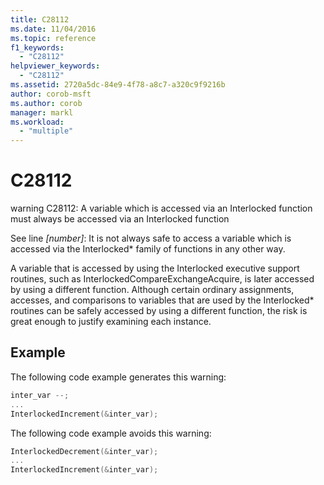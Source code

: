 ```yaml
---
title: C28112
ms.date: 11/04/2016
ms.topic: reference
f1_keywords:
  - "C28112"
helpviewer_keywords:
  - "C28112"
ms.assetid: 2720a5dc-84e9-4f78-a8c7-a320c9f9216b
author: corob-msft
ms.author: corob
manager: markl
ms.workload:
  - "multiple"
---
```

# C28112

warning C28112: A variable which is accessed via an Interlocked function must always be accessed via an Interlocked function

See line *[number]*: It is not always safe to access a variable which is accessed via the Interlocked\* family of functions in any other way.

A variable that is accessed by using the Interlocked executive support routines, such as InterlockedCompareExchangeAcquire, is later accessed by using a different function. Although certain ordinary assignments, accesses, and comparisons to variables that are used by the Interlocked\* routines can be safely accessed by using a different function, the risk is great enough to justify examining each instance.

## Example

The following code example generates this warning:

```cpp
inter_var --;
...
InterlockedIncrement(&inter_var);
```

The following code example avoids this warning:

```cpp
InterlockedDecrement(&inter_var);
...
InterlockedIncrement(&inter_var);
```
